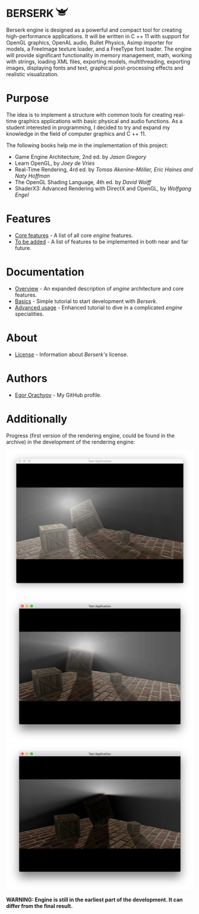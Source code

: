 # BERSERK ![Logo](https://github.com/EgorOrachyov/Berserk/blob/master/Pictures/Logo/Berserk-Free-Logo-32.png)

Berserk engine is designed as a powerful and compact tool for creating high-performance applications.
It will be written in C ++ 11 with support for OpenGL graphics, OpenAL audio, Bullet Physics, 
Asimp importer for  models, a FreeImage texture loader, and a FreeType font loader. 
The engine will provide significant functionality in memory management, math, 
working with strings, loading XML files, exporting models, multithreading, exporting 
images, displaying fonts and text, graphical post-processing effects and realistic visualization.

# Purpose

The idea is to implement a structure with common tools for creating real-time graphics 
applications with basic physical and audio functions. As a student interested in programming, 
I decided to try and expand my knowledge in the field of computer graphics and C ++ 11.

The following books help me in the implementation of this project:

* Game Engine Architecture, 2nd ed. by *Jason Gregory* 
* Learn OpenGL, by *Joey de Vries*
* Real-Time Rendering, 4rd ed. by *Tomas Akenine-Möller, Eric Haines and Naty Hoffman*
* The OpenGL Shading Language, 4th ed. by *David Wolff*
* ShaderX3: Advanced Rendering with DirectX and OpenGL, by *Wolfgang Engel*

# Features

* [Core features](https://github.com/EgorOrachyov/Berserk/blob/master/Documentation/BlankSheet.md) - A list of all core *engine* features.
* [To be added](https://github.com/EgorOrachyov/Berserk/blob/master/Documentation/ToBeAdded.md) - A list of features to be implemented in both near and far future.

# Documentation

* [Overview](https://github.com/EgorOrachyov/Berserk/blob/master/Documentation/BlankSheet.md) - An expanded description of *engine* architecture and core features.
* [Basics](https://github.com/EgorOrachyov/Berserk/blob/master/Documentation/BlankSheet.md) - Simple tutorial to start development with *Berserk*.
* [Advanced usage](https://github.com/EgorOrachyov/Berserk/blob/master/Documentation/BlankSheet.md) - Enhanced tutorial to dive in a complicated *engine* specialities.

# About

* [License](https://github.com/EgorOrachyov/Berserk/blob/master/Documentation/BlankSheet.md) - Information about *Berserk's* license.

# Authors

* [Egor Orachyov](https://github.com/EgorOrachyov) - My GitHub profile.

# Additionally

 Progress (first version of the rendering engine, could be found in the archive) in the development of the rendering engine:

![Render 1](https://github.com/EgorOrachyov/Berserk/blob/master/Pictures/Screens/render_1.png)
![Render 2](https://github.com/EgorOrachyov/Berserk/blob/master/Pictures/Screens/render_2.png)
![Render 3](https://github.com/EgorOrachyov/Berserk/blob/master/Pictures/Screens/render_3.png)

**WARNING: Engine is still in the earliest part of the development. It can differ from the final result.**
